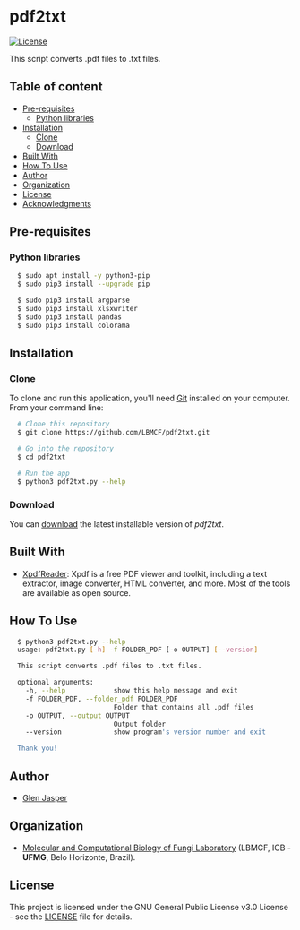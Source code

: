 pdf2txt
======================
[![License](https://img.shields.io/badge/License-GPLv3-blue.svg)](./LICENSE)

This script converts .pdf files to .txt files.

## Table of content

- [Pre-requisites](#pre-requisites)
    - [Python libraries](#python-libraries)
- [Installation](#installation)
    - [Clone](#clone)
    - [Download](#download)
- [Built With](#built-with)
- [How To Use](#how-to-use)
- [Author](#author)
- [Organization](#organization)
- [License](#license)
- [Acknowledgments](#acknowledgments)

## Pre-requisites

### Python libraries

```sh
  $ sudo apt install -y python3-pip
  $ sudo pip3 install --upgrade pip
```

```sh
  $ sudo pip3 install argparse
  $ sudo pip3 install xlsxwriter
  $ sudo pip3 install pandas
  $ sudo pip3 install colorama
```

## Installation

### Clone

To clone and run this application, you'll need [Git](https://git-scm.com) installed on your computer. From your command line:

```bash
  # Clone this repository
  $ git clone https://github.com/LBMCF/pdf2txt.git

  # Go into the repository
  $ cd pdf2txt

  # Run the app
  $ python3 pdf2txt.py --help
```

### Download

You can [download](https://github.com/LBMCF/pdf2txt/archive/master.zip) the latest installable version of _pdf2txt_.

## Built With

* [XpdfReader](http://www.xpdfreader.com): Xpdf is a free PDF viewer and toolkit, including a text extractor, image converter, HTML converter, and more. Most of the tools are available as open source.

## How To Use

```sh  
  $ python3 pdf2txt.py --help
  usage: pdf2txt.py [-h] -f FOLDER_PDF [-o OUTPUT] [--version]

  This script converts .pdf files to .txt files.

  optional arguments:
    -h, --help            show this help message and exit
    -f FOLDER_PDF, --folder_pdf FOLDER_PDF
                          Folder that contains all .pdf files
    -o OUTPUT, --output OUTPUT
                          Output folder
    --version             show program's version number and exit

  Thank you!
```

## Author

* [Glen Jasper](https://github.com/glenjasper)

## Organization
* [Molecular and Computational Biology of Fungi Laboratory](https://sites.icb.ufmg.br/lbmcf/index.html) (LBMCF, ICB - **UFMG**, Belo Horizonte, Brazil).

## License

This project is licensed under the GNU General Public License v3.0 License - see the [LICENSE](./LICENSE) file for details.
